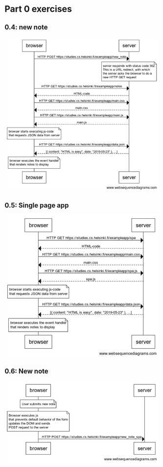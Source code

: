 # Part 0 exercises

## 0.4: new note

![new_note](./0.4_new_note.png)

## 0.5: Single page app

![Single_page_app](./0.5_Single_page_app.png)

## 0.6: New note

![New_note](./0.6_New_note.png)

